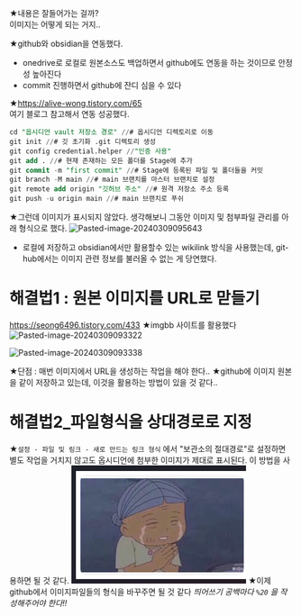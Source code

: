 ★내용은 잘들어가는 걸까? <br> 이미지는 어떻게 되는 거지..

★github와 obsidian을 연동했다.
- onedrive로 로컬로 원본소스도 백업하면서 github에도 연동을 하는 것이므로 안정성 높아진다
- commit 진행하면서 github에 잔디 심을 수 있다

★https://alive-wong.tistory.com/65 <br> 여기 블로그 참고해서 연동 성공했다.
```SQL
cd "옵시디언 vault 저장소 경로" //# 옵시디언 디렉토리로 이동
git init //# 깃 초기화 .git 디렉토리 생성
git config credential.helper //"인증 사용"
git add . //# 현재 존재하는 모든 폴더를 Stage에 추가
git commit -m "first commit" //# Stage에 등록된 파일 및 폴더들을 커밋
git branch -M main //# main 브랜치를 마스터 브랜치로 설정
git remote add origin "깃허브 주소" //# 원격 저장소 주소 등록
git push -u origin main //# main 브랜치로 푸쉬
```

★그런데 이미지가 표시되지 않았다. 생각해보니 그동안 이미지 및 첨부파일 관리를  아래 형식으로 했다. <img src="https://i.ibb.co/jTSKkkb/Pasted-image-20240309095643.png" alt="Pasted-image-20240309095643" border="0">
- 로컬에 저장하고 obsidian에서만 활용할수 있는 wikilink 방식을 사용했는데, git-hub에서는 이미지 관련 정보를 불러올 수 없는 게 당연했다.



# 해결법1 : 원본 이미지를 URL로 맏들기
https://seong6496.tistory.com/433
★imgbb 사이트를 활용했다
<img src="https://i.ibb.co/V3d9bpt/Pasted-image-20240309093322.png" alt="Pasted-image-20240309093322" border="0">

<img src="https://i.ibb.co/MpxLSYM/Pasted-image-20240309093338.png" alt="Pasted-image-20240309093338" border="0">

★단점 : 매번 이미지에서 URL을 생성하는 작업을 해야 한다..
★github에 이미지 원본을 같이 저장하고 있는데, 이것을 활용하는 방법이 있을 것 같다..



# 해결법2_파일형식을 상대경로로 지정
★`설정 - 파일 및 링크 - 새로 만드는 링크 형식` 에서 "보관소의 절대경로"로 설정하면 별도 작업을 거치지 않고도 옵시디언에 첨부한 이미지가 제대로 표시된다. 이 방법을 사용하면 될 것 같다.
![](../image/Pasted%20image%2020240309114835.png)
★이제 github에서 이미지파일들의 형식을 바꾸주면 될 것 같다 *띄어쓰기 공백마다 `%20` 을 작성해주어야 한다!!*